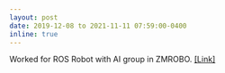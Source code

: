 ```yaml
---
layout: post
date: 2019-12-08 to 2021-11-11 07:59:00-0400
inline: true
---
```

<!-- A simple inline announcement with Markdown emoji! :sparkles: :smile: -->
Worked for ROS Robot with AI group in ZMROBO. [[Link]](http://www.stemtown.com/products/post.asp?pid=57)